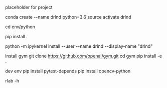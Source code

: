 placeholder for project

conda create --name drlnd python=3.6
source activate drlnd

cd env/python

pip install .

python -m ipykernel install --user --name drlnd --display-name "drlnd"

install gym
git clone https://github.com/openai/gym.git
cd gym
pip install -e .

dev env
pip install pytest-depends
pip install opencv-python

rlab -h
